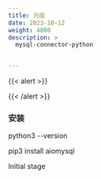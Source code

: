 ```yaml
---
title: 元组
date: 2023-10-12
weight: 4000
description: >
  mysql-connector-python


---
```


{{< alert >}}

{{< /alert >}}


### 安装

python3 --version


pip3 install aiomysql

Initial stage